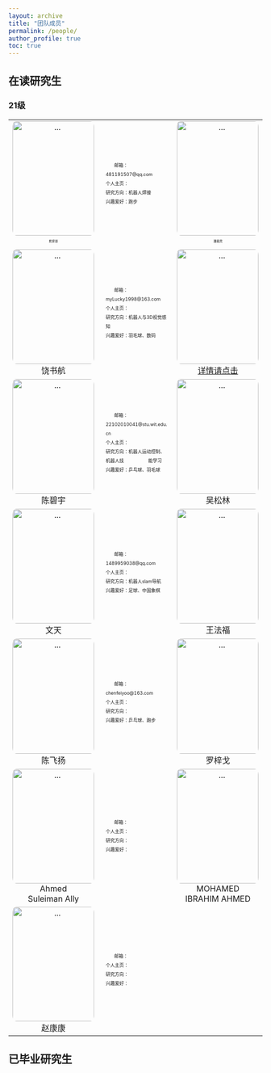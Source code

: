 ```yaml
---
layout: archive
title: "团队成员"
permalink: /people/
author_profile: true
toc: true
---
```


<h2>在读研究生</h2>
<table>
<!--   -----------第1行 ----------------------  -->
<h3>21级</h3>
    <tr>
        <td width="9%">
            <div style="text-align: center; margin:0 0 0 0;">
                <img align="" width="162px" height="227.15px" style="border-radius: 5% 5% 5% 5%; " src="{{ site.url }}/images/people/熊家豪.jpg" alt="...">
                <br><p style = "font-size:6px">熊家豪</p>
            </div>
        </td>
        <td width="16%">
            <div style="text-align: left; margin:0 0 0 5%;">
                <p style = "line-height:2; font-size:9px">
                    &nbsp;&nbsp;&nbsp;&nbsp;&nbsp;&nbsp;&nbsp;邮箱：481191507@qq.com<br>
                    个人主页：<br>
                    研究方向：机器人焊接<br>
                    兴趣爱好：跑步<br>
                </p>
            </div>
        </td>
        <td width="9%">
            <div style="text-align: center; margin:0 0 0 0;">
                <img align="" width="162px" height="227.15px" style="border-radius: 5% 5% 5% 5%;" src="{{ site.url }}/images/people/潘嘉宾.jpg" alt="...">
                <br><p style = "font-size:6px">潘嘉宾</p>
            </div>
        </td>
        <td width="16%">
            <div style="text-align: left; margin:0 0 0 5%;">
                <p style = "line-height:2; font-size:9px">
                    &nbsp;&nbsp;&nbsp;&nbsp;&nbsp;&nbsp;&nbsp;邮箱：gilbert_pan@outlook.com<br>
                    个人主页：<a href="http://jiabinpan.work/" target="_blank">详情请点击</a><br>
                    研究方向：机器人运动控制、深度学习<br>
                    兴趣爱好：羽毛球、阅读<br>
                </p>
            </div>
        </td>
        <td width="9%">
            <div style="text-align: center; margin:0 0 0 0;">
                <img align="" width="162px" height="227.15px" style="border-radius: 5% 5% 5% 5%;" src="{{ site.url }}/images/people/雷小榆.jpg" alt="...">
                <br><p style = "font-size:6px">雷小榆</p>
            </div>
        </td>
        <td width="16%">
            <div style="text-align: left; margin:0 0 0 5%;">
                <p style = "line-height:2; font-size:9px">
                    &nbsp;&nbsp;&nbsp;&nbsp;&nbsp;&nbsp;&nbsp;邮箱：1945367227@qq.com<br>
                    个人主页：<a href="https://github.com/leixiaoyuasdl" target="_blank">详情请点击</a><br>
                    研究方向：机器人视觉伺服<br>
                    兴趣爱好：兵兵球<br>
                </p>
            </div>
        </td>
        <td width="9%">
            <div style="text-align: center; margin:0 0 0 0;">
                <img align="" width="162px" height="227.15px" style="border-radius: 5% 5% 5% 5%; " src="{{ site.url }}/images/people/高志成.jpg" alt="...">
                <br><p style = "font-size:6px">高志成</p>
            </div>
        </td>
        <td width="16%">
            <div style="text-align: left; margin:0 0 0 5%;">
                <p style = "line-height:2; font-size:9px">
                    &nbsp;&nbsp;&nbsp;&nbsp;&nbsp;&nbsp;&nbsp;邮箱：529813537@qq.com<br>
                    个人主页：<br>
                    研究方向：机器人加工<br>
                    兴趣爱好：阅读、音乐、运动<br>
                </p>
            </div>
        </td>
    </tr>
    <!--   -----------第2行 ----------------------  -->
<!--   -----------第3行 ----------------------  -->
    <tr>
        <td width="9%">
            <div style="text-align: center; margin:0 0 0 0;">
                <img align="" width="162px" height="227.15px" style="border-radius: 5% 5% 5% 5%;" src="{{ site.url }}/images/people/饶书航.jpg" alt="...">
                <br>饶书航
            </div>
        </td>
        <td width="16%">
            <div style="text-align: left; margin:0 0 0 5%;">
                <p style = "line-height:2; font-size:9px">
                    &nbsp;&nbsp;&nbsp;&nbsp;&nbsp;&nbsp;&nbsp;邮箱：myLucky1998@163.com<br>
                    个人主页：<br>
                    研究方向：机器人与3D视觉感知<br>
                    兴趣爱好：羽毛球、数码<br>
                </p>
            </div>
        </td>
        <td width="9%">
            <div style="text-align: center; margin:0 0 0 0;">
                <img align="" width="162px" height="227.15px" style="border-radius: 5% 5% 5% 5%; " src="{{ site.url }}/images/people/乐恒韬.jpg" alt="...">
                <br><a href="https://www.cnblogs.com/yhtengineer/" target="_blank">详情请点击</a><br>
            </div>
        </td>
        <td width="16%">
            <div style="text-align: left; margin:0 0 0 5%;">
                <p style = "line-height:2; font-size:9px">
                    &nbsp;&nbsp;&nbsp;&nbsp;&nbsp;&nbsp;&nbsp;邮箱：22102010012@stu.wit.edu.cn<br>
                    个人主页：<br>
                    研究方向：虚拟惯性里程计<br>
                    兴趣爱好：书法、吉他<br>
                </p>
            </div>
        </td>
    </tr>
    <!--   -----------第4行 ----------------------  -->
    <tr>
        <td width="9%">
            <div style="text-align: center; margin:0 0 0 0;">
                <img align="" width="162px" height="227.15px" style="border-radius: 5% 5% 5% 5%;" src="{{ site.url }}/images/people/陈碧宇.jpg" alt="...">
                <br>陈碧宇
            </div>
        </td>
        <td width="16%">
            <div style="text-align: left; margin:0 0 0 5%;">
                <p style = "line-height:2; font-size:9px">
                    &nbsp;&nbsp;&nbsp;&nbsp;&nbsp;&nbsp;&nbsp;邮箱：22102010041@stu.wit.edu.cn<br>
                    个人主页：<br>
                    研究方向：机器人运动控制、机器人技 
                    &nbsp;&nbsp;&nbsp;&nbsp;&nbsp;&nbsp;&nbsp;&nbsp;&nbsp;&nbsp;&nbsp;&nbsp;&nbsp;&nbsp;&nbsp;&nbsp;&nbsp;&nbsp;
                    能学习<br>
                    兴趣爱好：乒乓球、羽毛球<br>
                </p>
            </div>
        </td>
        <td width="9%">
            <div style="text-align: center; margin:0 0 0 0;">
                <img align="" width="162px" height="227.15px" style="border-radius: 5% 5% 5% 5%; " src="{{ site.url }}/images/people/吴松林.jpg" alt="...">
                <br>吴松林
            </div>
        </td>
        <td width="16%">
            <div style="text-align: left; margin:0 0 0 5%;">
                <p style = "line-height:2; font-size:9px">
                    &nbsp;&nbsp;&nbsp;&nbsp;&nbsp;&nbsp;&nbsp;邮箱：824342197@qq.com<br>
                    个人主页：<br>
                    研究方向：机器学习、机器人技能学习<br>
                    兴趣爱好：羽毛球<br>
                </p>
            </div>
        </td>
    </tr>
    <!--   -----------第5行 ----------------------  -->
    <tr>
        <td width="9%">
            <div style="text-align: center; margin:0 0 0 0;">
                <img align="" width="162px" height="227.15px" style="border-radius: 5% 5% 5% 5%;" src="{{ site.url }}/images/people/文天.jpg" alt="...">
                <br>文天
            </div>
        </td>
        <td width="16%">
            <div style="text-align: left; margin:0 0 0 5%;">
                <p style = "line-height:2; font-size:9px">
                    &nbsp;&nbsp;&nbsp;&nbsp;&nbsp;&nbsp;&nbsp;邮箱：1489959038@qq.com<br>
                    个人主页：<br>
                    研究方向：机器人slam导航<br>
                    兴趣爱好：足球、中国象棋<br>
                </p>
            </div>
        </td>
        <td width="9%">
            <div style="text-align: center; margin:0 0 0 0;">
                <img align="" width="162px" height="227.15px" style="border-radius: 5% 5% 5% 5%; " src="{{ site.url }}/images/people/王法福.png" alt="...">
                <br>王法福
            </div>
        </td>
        <td width="16%">
            <div style="text-align: left; margin:0 0 0 5%;">
                <p style = "line-height:2; font-size:9px">
                    &nbsp;&nbsp;&nbsp;&nbsp;&nbsp;&nbsp;&nbsp;邮箱：2946294893@qq.com<br>
                    个人主页：<br>
                    研究方向：<br>
                    兴趣爱好：跑步、电影、数码<br>
                </p>
            </div>
        </td>
    </tr>
    <!--   -----------第6行 ----------------------  -->
    <tr>
        <td width="9%">
            <div style="text-align: center; margin:0 0 0 0;">
                <img align="" width="162px" height="227.15px" style="border-radius: 5% 5% 5% 5%;" src="{{ site.url }}/images/people/陈飞扬.jpg" alt="...">
                <br>陈飞扬
            </div>
        </td>
        <td width="16%">
            <div style="text-align: left; margin:0 0 0 5%;">
                <p style = "line-height:2; font-size:9px">
                    &nbsp;&nbsp;&nbsp;&nbsp;&nbsp;&nbsp;&nbsp;邮箱：chenfeiyoo@163.com<br>
                    个人主页：<br>
                    研究方向：<br>
                    兴趣爱好：乒乓球、跑步<br>
                </p>
            </div>
        </td>
        <td width="9%">
            <div style="text-align: center; margin:0 0 0 0;">
                <img align="" width="162px" height="227.15px" style="border-radius: 5% 5% 5% 5%;" src="{{ site.url }}/images/people/罗梓戈.jpg" alt="...">
                <br>罗梓戈
            </div>
        </td>
        <td width="16%">
            <div style="text-align: left; margin:0 0 0 5%;">
                <p style = "line-height:2; font-size:9px">
                    &nbsp;&nbsp;&nbsp;&nbsp;&nbsp;&nbsp;&nbsp;邮箱：<br>
                    个人主页：<br>
                    研究方向：<br>
                    兴趣爱好：<br>
                </p>
            </div>
        </td>
    </tr>
    <!--   -----------第7行 ----------------------  -->
    <tr>
        <td width="9%">
            <div style="text-align: center; margin:0 0 0 0;">
                <img align="" width="162px" height="227.15px" style="border-radius: 5% 5% 5% 5%;" src="{{ site.url }}/images/people/Ahmed Suleiman Ally.jpg" alt="...">
                <br>Ahmed <br>Suleiman Ally
            </div>
        </td>
        <td width="16%">
            <div style="text-align: left; margin:0 0 0 5%;">
                <p style = "line-height:2; font-size:9px">
                    &nbsp;&nbsp;&nbsp;&nbsp;&nbsp;&nbsp;&nbsp;邮箱：<br>
                    个人主页：<br>
                    研究方向：<br>
                    兴趣爱好：<br>
                </p>
            </div>
        </td>
        <td width="9%">
            <div style="text-align: center; margin:0 0 0 0;">
                <img align="" width="162px" height="227.15px" style="border-radius: 5% 5% 5% 5%; " src="{{ site.url }}/images/people/MOHAMED IBRAHIM AHMED.jpg" alt="...">
                <br>MOHAMED <br>IBRAHIM AHMED
            </div>
        </td>
        <td width="16%">
            <div style="text-align: left; margin:0 0 0 5%;">
                <p style = "line-height:2; font-size:9px">
                    &nbsp;&nbsp;&nbsp;&nbsp;&nbsp;&nbsp;&nbsp;邮箱：<br>
                    个人主页：<br>
                    研究方向：<br>
                    兴趣爱好：<br>
                </p>
            </div>
        </td>
    </tr>
        <!--   -----------第8行 ----------------------  -->
    <tr>
        <td width="9%">
            <div style="text-align: center; margin:0 0 0 0;">
                <img align="" width="162.3px" height="227.15px" style="border-radius: 5% 5% 5% 5%;" src="{{ site.url }}/images/people/赵康康.jpg" alt="...">
                <br>赵康康
            </div>
        </td>
        <td width="16%">
            <div style="text-align: left; margin:0 0 0 5%;">
                <p style = "line-height:2; font-size:9px">
                    &nbsp;&nbsp;&nbsp;&nbsp;&nbsp;&nbsp;&nbsp;邮箱：<br>
                    个人主页：<br>
                    研究方向：<br>
                    兴趣爱好：<br>
                </p>
            </div>
        </td>
    </tr>
</table>

<h2>已毕业研究生</h2>
<table></table>